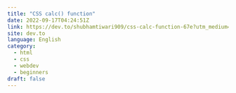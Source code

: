 ```yaml
---
title: "CSS calc() function"
date: 2022-09-17T04:24:51Z
link: https://dev.to/shubhamtiwari909/css-calc-function-67e?utm_medium=RSS&utm_source=news.12bit.vn
site: dev.to
language: English
category:
  - html
  - css
  - webdev
  - beginners
draft: false
---
```


